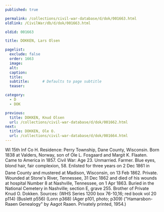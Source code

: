 ```yaml
---
published: true

permalink: /collections/civil-war-database/d/dok/001663.html
oldlink: /CivilWar/db/d/dok/001663.html

oldid: 001663

title: DOKKEN, Lars Olsen

pagelist:
  exclude: false
  order: 1663
  image: 
  alt:
  caption:
  title:
  subtitle:      # Defaults to page subtitle
  teaser:

category: 
  - D 
  - DOK

previous:
  title: DOKKEN, Knud Olsen
  url: /collections/civil-war-database/d/dok/001662.html  
next:
  title: DOKKEN, Ole O.
  url: /collections/civil-war-database/d/dok/001664.html   
---
```

WI 15th Inf Co H. Residence: Perry Township, Dane County, Wisconsin. Born 1838 at Valders, Norway, son of Ole L. Fosgaard and Margit K. Flaaten. Came to America in 1857. Civil War: Age 23. Unmarried. Farmer. Blue eyes, blond hair, fair complexion, 5&#146;8&#148;. Enlisted for three years on 2 Dec 1861 in Dane County and mustered at Madison, Wisconsin, on 13 Feb 1862. Private. Wounded at Stone&#39;s River, Tennessee, 31 Dec 1862 and died of his wounds at hospital Number 8 at Nashville, Tennessee, on 1 Apr 1863. Buried in the National Cemetery in Nashville; section E, grave 255. Brother of Private Knud O. Dokken. Sources: (WHS Series 1200 box 76-10,16; red book vol 20 p114) (Buslett p556) (Lonn p368) (Ager p101, photo; p309) (&quot;Hamarsbon-Raaen Genealogy&quot; by Aagot Raaen. Privately printed, 1954.)